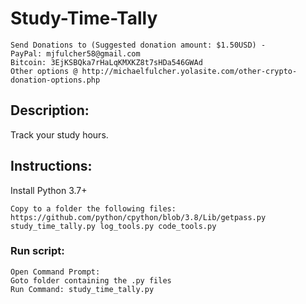 # Study-Time-Tally

    Send Donations to (Suggested donation amount: $1.50USD) -
    PayPal: mjfulcher58@gmail.com
    Bitcoin: 3EjKSBQka7rHaLqKMXKZ8t7sHDa546GWAd
    Other options @ http://michaelfulcher.yolasite.com/other-crypto-donation-options.php

## Description:
Track your study hours.

## Instructions:
Install Python 3.7+<br />
        
    Copy to a folder the following files:
    https://github.com/python/cpython/blob/3.8/Lib/getpass.py
    study_time_tally.py log_tools.py code_tools.py
    
### Run script:
    Open Command Prompt:
    Goto folder containing the .py files
    Run Command: study_time_tally.py
